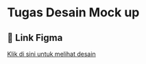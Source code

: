 # Tugas Desain Mock up

## 📌 Link Figma
[Klik di sini untuk melihat desain](https://www.figma.com/design/PqwzEhgAy8NGMsr8P1a3MJ/TUGAS-MOCK-UP?node-id=0-1&t=9drSZ4RfKQ7YTMcu-1)
